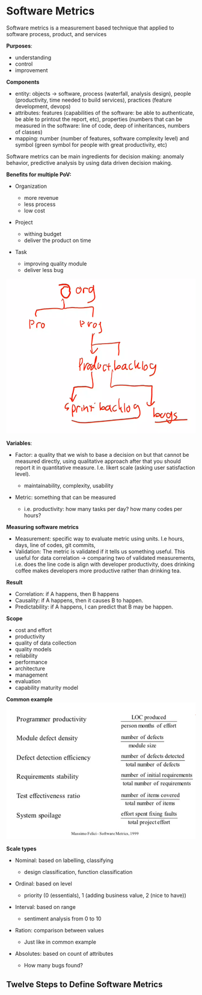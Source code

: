 # Software Metrics

Software metrics is a measurement based technique that applied to software process, product, and services

**Purposes**:
- understanding
- control
- improvement

**Components**
- entity: objects -> software, process (waterfall, analysis design), people (productivity, time needed to build services), practices (feature development, devops)
- attributes: features (capabilities of the software: be able to authenticate, be able to printout the report, etc), properties (numbers that can be measured in the software: line of code, deep of inheritances, numbers of classes)
- mapping: number (number of features, software complexity level) and symbol (green symbol for people with great productivity, etc)

Software metrics can be main ingredients for decision making: anomaly behavior, predictive analysis by using data driven decision making.

**Benefits for multiple PoV:**
- Organization
	- more revenue
	- less process
	- low cost

- Project
	- withing budget
	- deliver the product on time

- Task
	- improving quality module
	- deliver less bug

![](attachments/Pasted%20image%2020211201085829.png)

**Variables**:
- Factor: a quality that we wish to base a decision on but that cannot be measured directly, using qualitative approach after that you should report it in quantitative measure. I.e. likert scale (asking user satisfaction level).
	- maintainability, complexity, usability

- Metric: something that can be measured
	- i.e. productivity: how many tasks per day? how many codes per hours?


**Measuring software metrics**
- Measurement: specific way to evaluate metric using units. I.e hours, days, line of codes, git commits,
- Validation: The metric is validated if it tells us something useful. This useful for data correlation -> comparing two of validated measurements, i.e. does the line code is align with developer productivity, does drinking coffee makes developers more productive rather than drinking tea. 


**Result**
- Correlation: if A happens, then B happens
- Causality: if A happens, then it causes B to happen.
- Predictability: if A happens, I can predict that B may be happen.

**Scope**
- cost and effort
- productivity
- quality of data collection
- quality models
- reliability
- performance
- architecture
- management
- evaluation
- capability maturity model

**Common example**
![](attachments/Pasted%20image%2020211201093444.png)

**Scale types**
- Nominal: based on labelling, classifying
	- design classification, function classification

- Ordinal: based on level
	- priority  (0 (essentials), 1 (adding business value, 2 (nice to have))

- Interval: based on range
	- sentiment analysis from 0 to 10

- Ration: comparison between values
	- Just like in common example

- Absolutes: based on count of attributes
	- How many bugs found?

## Twelve Steps to Define Software Metrics
